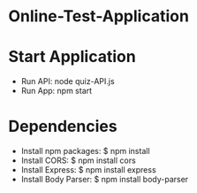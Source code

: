 # Online-Test-Application

# Start Application

- Run API: node quiz-API.js
- Run App: npm start

# Dependencies

- Install npm packages: $ npm install
- Install CORS: $ npm install cors
- Install Express: $ npm install express
- Install Body Parser: $ npm install body-parser